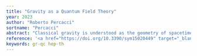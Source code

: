 ```yaml
---
title: "Gravity as a Quantum Field Theory"
year: 2023
author: "Roberto Percacci"
sortname: "Percacci"
abstract: "Classical gravity is understood as the geometry of spacetime, and it seems very different from the other known interactions. In this review, I will instead stress the analogies: Like strong interactions, the low energy effective field theory of gravity is related to a nonlinearly realized symmetry, and like electroweak interactions, it is a gauge theory in Higgs phase, with a massive connection. I will also discuss the possibility of finding a UV complete quantum field theoretic description of all interactions."
reference: '<a href="https://doi.org/10.3390/sym15020449" target="_blank"><i>Symmetry</i> <strong>2023</strong>, 15(2), 449</a>.'
keywords: gr-qc hep-th 
---
```

